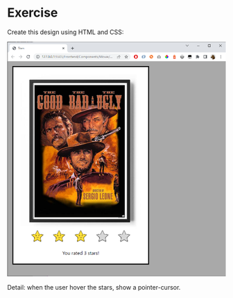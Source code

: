 # Exercise

Create this design using HTML and CSS:

![](exercise.png)

Detail: when the user hover the stars, show a pointer-cursor.